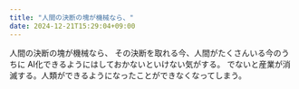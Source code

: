 ```yaml
---
title: "人間の決断の塊が機械なら、"
date: 2024-12-21T15:29:04+09:00
---
```

人間の決断の塊が機械なら、
その決断を取れる今、人間がたくさんいる今のうちに
AI化できるようにはしておかないといけない気がする。
でないと産業が消滅する。人類ができるようになったことができなくなってしまう。
